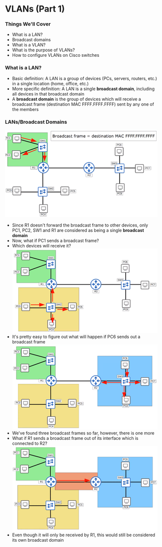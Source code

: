 # VLANs (Part 1)
### Things We'll Cover
- What is a LAN?
- Broadcast domains
- What is a VLAN?
- What is the purpose of VLANs?
- How to configure VLANs on Cisco switches
### What is a LAN?
- Basic definition: A LAN is a group of devices (PCs, servers, routers, etc.) in a single location (home, office, etc.)
- More specific definition: A LAN is a single **broadcast domain**, including all devices in that broadcast domain
- A **broadcast domain** is the group of devices which will receive a broadcast frame (destination MAC FFFF.FFFF.FFFF) sent by any one of the members
### LANs/Broadcast Domains
![](attachments/Pasted%20image%2020241101163940.png)
- Since R1 doesn't forward the broadcast frame to other devices, only PC1, PC2, SW1 and R1 are considered as being a single **broadcast domain**
- Now, what if PC1 sends a broadcast frame?
- Which devices will receive it?
![](attachments/Pasted%20image%2020241101165343.png)
- It's pretty easy to figure out what will happen if PC6 sends out a broadcast frame
![](attachments/Pasted%20image%2020241101165421.png)
- We've found three broadcast frames so far, however, there is one more
- What if R1 sends a broadcast frame out of its interface which is connected to R2?
![](attachments/Pasted%20image%2020241101165545.png)
- Even though it will only be received by R1, this would still be considered its own broadcast domain